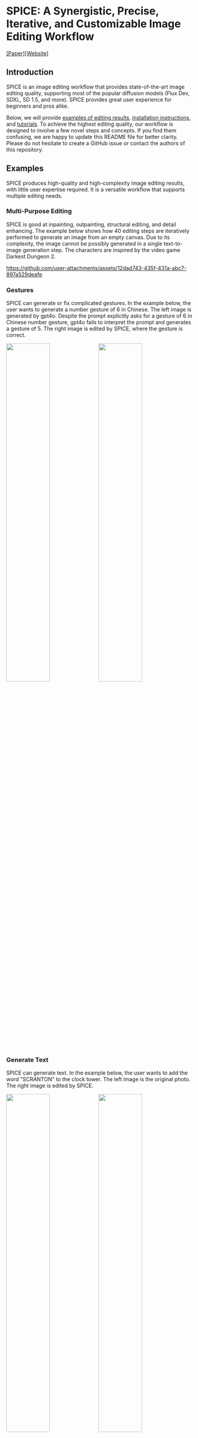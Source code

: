 # SPICE: A Synergistic, Precise, Iterative, and Customizable Image Editing Workflow

[[Paper]](https://arxiv.org/abs/2504.09697)[[Website]](https://kenantang.github.io/spice/)

## Introduction

SPICE is an image editing workflow that provides state-of-the-art image editing quality, supporting most of the popular diffusion models (Flux Dev, SDXL, SD 1.5, and more). SPICE provides great user experience for beginners and pros alike. 

Below, we will provide [examples of editing results](#examples), [installation instructions](#installation), and [tutorials](#tutorial). To achieve the highest editing quality, our workflow is designed to involve a few novel steps and concepts. If you find them confusing, we are happy to update this README file for better clarity. Please do not hesitate to create a GitHub issue or contact the authors of this repository. 

## Examples

SPICE produces high-quality and high-complexity image editing results, with little user expertise required. It is a versatile workflow that supports multiple editing needs.

### Multi-Purpose Editing

SPICE is good at inpainting, outpainting, structural editing, and detail enhancing. The example below shows how 40 editing steps are iteratively performed to generate an image from an empty canvas. Due to its complexity, the image cannot be possibly generated in a single text-to-image generation step. The characters are inspired by the video game Darkest Dungeon 2.



https://github.com/user-attachments/assets/12dad743-435f-431a-abc7-897a529deafe



### Gestures

SPICE can generate or fix complicated gestures. In the example below, the user wants to generate a number gesture of 6 in Chinese. The left image is generated by gpt4o. Despite the prompt explicitly asks for a gesture of 6 in Chinese number gesture, gpt4o fails to interpret the prompt and generates a gesture of 5. The right image is edited by SPICE, where the gesture is correct.

<img src="https://github.com/user-attachments/assets/944fa05c-1ce2-4a35-a8f6-550a75aaebc2" width=48%>
<img src="https://github.com/user-attachments/assets/1963d16f-de1b-4b5b-ac53-41fb92e7566b" width=48%>

### Generate Text

SPICE can generate text. In the example below, the user wants to add the word "SCRANTON" to the clock tower. The left image is the original photo. The right image is edited by SPICE. 

<img src="https://github.com/user-attachments/assets/096967bd-ed6e-4880-983e-36b49430f47f" width=48%>
<img src="https://github.com/user-attachments/assets/d409a4d7-f858-437b-a87c-881e0b42ea09" width=48%>

### Fix Text

SPICE can also fix text. The image below is generated using the prompt in one of OpenAI's official examples. The left image is generated by gpt4o, where some words are misspelled (VIGLATORS and TOM-AWAY). The right image is edited by SPICE, where the misspellings have been fixed. 

<img src="https://github.com/user-attachments/assets/467dfd76-5450-4f5f-b316-8a825f126936" width=48%>
<img src="https://github.com/user-attachments/assets/a6b09305-5b84-4c12-9f86-fd218d758de3" width=48%>

### Add Occluded Objects

SPICE can handle complicated object occlusions. In the example below, the user wants to add a black backpack onto the bench. The left image is the original image, and the right image is generated by SPICE. Models that are known to fail on this task include gpt4o, Gemini 2.0 Flash, Doubao SeedEdit, UltraEdit, MGIE, and MagicQuill.

<img src="https://github.com/user-attachments/assets/dcacc281-c927-4f92-87f1-e4cdb4fcb3f3" width=48%>
<img src="https://github.com/user-attachments/assets/5df3fab8-f256-4e5f-953c-57661c8abcb0" width=48%>

### Fix Failures

SPICE can fix its own failures. In the example below, the user wants to change the background from a river into a desert. The left image is a failed result after the first editing step. The right image is the fixed result after 3 additional editing steps.

<img src="https://github.com/user-attachments/assets/2b7503e4-786e-4707-80d5-5fbc65771486" width=48%>
<img src="https://github.com/user-attachments/assets/3949f497-cfce-4972-b926-7955fa99f449" width=48%>


### Adapt to Different Styles

Last but not least, SPICE is adaptable to any art style, if the style is supported by a base model or a LoRA. The two examples are both iteratively generated and refined by SPICE. The characters are from Touhou Project and Hades 2.

<img src="https://github.com/user-attachments/assets/b31372b5-1e1b-4ce0-a0ba-0d27ff324853" width=48%>
<img src="https://github.com/user-attachments/assets/fd49f2c9-3165-414f-aeec-e819f5ebb796" width=48%>

## Installation

The instructions below apply to Linux only, but installing on Windows is very similar. If you need further assistance with other systems, feel free to create a GitHub issue. We are happy to help.

### Stable Diffusion Models

If you are using SD 1.5, SDXL, or any checkpoints derived from these two models, we recommend using SPICE in Stable Diffusion Web UI Automatic1111 or Stable Diffusion Web UI Forge. In these two Web UIs, no extra code is needed to use SPICE. Please follow the instructions below.

1. Install the [ControlNet extension](https://github.com/Mikubill/sd-webui-controlnet) and [one Canny edge ControlNet model](https://github.com/Mikubill/sd-webui-controlnet/wiki/Model-download) for the base model you are using. 

2. Activate the options as shown in the screenshots.

![instruction-webui-1](https://github.com/user-attachments/assets/cf19b6ef-dab0-4937-a580-0eec4ea1bfc4)
![instruction-webui-2](https://github.com/user-attachments/assets/0cc53210-1706-4be7-a60e-650131b9c878)
![instruction-webui-3](https://github.com/user-attachments/assets/26a21622-9525-4f99-bd41-894811fd3b8c)

3. Start editing.

### Flux Models

If you are using Flux, we recommend using SPICE in ComfyUI. The Canny edge ControlNet is released for Flux [dev] but not Flux [schnell] by Black Forest Labs, so we currently only support SPICE on Flux [dev]. In other words, SPICE supports any checkpoints derived from Flux [dev] and any LoRAs based on Flux [dev].

1. Use the following steps to install ComfyUI and the necessary nodes.
    ```
    conda create --name comfyui python=3.12
    conda activate comfyui
    pip install pyyaml
    pip install torch torchvision torchaudio --extra-index-url https://download.pytorch.org/whl/cu124
    git clone https://github.com/comfyanonymous/ComfyUI.git
    cd ComfyUI
    pip install -r requirements.txt
    cd custom_nodes
    git clone https://github.com/ltdrdata/ComfyUI-Manager.git
    cd ..
    mv extra_model_paths.yaml.example extra_model_paths.yaml
    [Edit the content of extra_model_paths.yaml so that it points to folders where you plan to save your models.]
    python main.py
    [Drag and drop the spice.json workflow into the UI]
    [In the UI, open the manager panel and install missing custom nodes.]
    [In the manager, manually install ComfyUI-LogicUtils. For some reason, these nodes are not automatically installed.]
    [Shutdown the UI.]
    python main.py
    ```
2. Download models. You will need two text encoders, one VAE, one base model, one LoRA, and the Canny edge ControlNet model. To download text encoders, VAE, and the base model, please follow [this guide](https://stable-diffusion-art.com/flux-comfyui/#Flux_regular_full_model). For LoRA, you can download Midjourney Dreamlike Fantasy FLUX LoRA or any other LoRA you prefer. To download the Canny edge ControlNet model, please follow [the official guide](https://blackforestlabs.ai/flux-1-tools/).
3. Start editing.

### Other Models

The two sections above cover the majority of popular model checkpoints. However, if there is a different model that you want to use, please do not hesitate to create a GitHub issue. We will add further instructions as requested.

## Tutorial

SPICE is easy to use. In order to edit an image, a user needs to sketch both a hint and a mask. The user also needs to provide a prompt that describes the final image. However, no prompt engineering or prompt enhancements are required. With all these inputs, a two-stage denoising process will generate a localized edit in the desired region.

![workflow-webpage](https://github.com/user-attachments/assets/6b23c1a6-a831-4140-b3bb-5d33f045b4cf)


We will show two editing steps as an example. We start with a model-generated image below. The image is generated with the [WAI illustrious](https://civitai.com/models/827184/wai-nsfw-illustrious-sdxl) model. The positive prompt is "masterpiece,best quality, amazing quality, 2girls, hakurei reimu, kirisame marisa, sitting side by side, full body". The negative prompt is "bad quality, worst quality, worst detail, sketch, censor, nsfw".

![reimu-marisa-original](https://github.com/user-attachments/assets/e896b1d3-cc58-448c-a7a6-30fa7fb0242f)


The image is full of mistakes, such as the hand of the character on the left and the headwear of the character on the right.

<img src="https://github.com/user-attachments/assets/e5f46b3d-31ba-4089-a340-df35ee8c1ed2" width=48%>
<img src="https://github.com/user-attachments/assets/fca345f1-c1fb-485a-a343-4c513dba68f4" width=48%>


There are more errors, but we will address the two for now. For both editing steps, we show the first-shot result, fixing the random seed at 3639167428 to prevent cherry-picking. 

In the first step, we start by using a color picker to pick the color of the arm. Then, we roughly draw a hint (left). Next, we use a mask to cover the region to be edited (middle). Note that a context dot (upper right corner) is provided to enlarge the editing bounding box. The mask is directly drawn in the Web UI, and the black-and-white image is the mask exported from the Web UI. Although we decide to change the pose of the character, there is no need to change the prompt. After the generation is finished, we fix the error as expected (right). 

<img src="https://github.com/user-attachments/assets/76904dce-15df-492c-b83d-f82df0dfc8d2" width=32%>
<img src="https://github.com/user-attachments/assets/00ddb9fb-cf83-4a19-b12d-733583ba82a6" width=32%>
<img src="https://github.com/user-attachments/assets/fbb06c3c-dfba-45d3-8bee-eae3a598b875" width=32%>

We now move to the second step. Again, we pick color from the surrounding regions. This time, we want the headwear to be consistent with the one appeared in Touhou Juuouen. 

<img src="https://github.com/user-attachments/assets/e537034c-c6ec-4e40-bc99-9156ea5bdc5d" width=48%>

It would be hard to use a prompt to specify the exact color and shape we want. However, we can get the exact color and shape with SPICE. Again, we first pick surrounding colors and roughly draw the shape we want (left). Then, we use a mask to cover the region that we want to edit (middle). After one step, we get the accurate edited result (right).

<img src="https://github.com/user-attachments/assets/0809d82d-0162-456e-9e6c-9c1950ad501b" width=32%>
<img src="https://github.com/user-attachments/assets/bc229230-7009-4a04-85e7-1aa19b5cb3e4" width=32%>
<img src="https://github.com/user-attachments/assets/bf7261fe-5168-4d07-bb86-79f15dc98fcd" width=32%>

Feel free to experiment with different hyperparameters and different levels of details for the color hint you provide. While we only show two example steps, all errors on this image can be similarly fixed. 

## Citation

```
@misc{tang2025spicesynergisticpreciseiterative,
      title={SPICE: A Synergistic, Precise, Iterative, and Customizable Image Editing Workflow}, 
      author={Kenan Tang and Yanhong Li and Yao Qin},
      year={2025},
      eprint={2504.09697},
      archivePrefix={arXiv},
      primaryClass={cs.GR},
      url={https://arxiv.org/abs/2504.09697}, 
}
```
